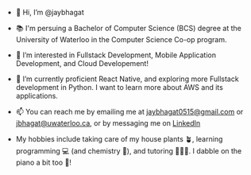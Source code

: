 - 👋 Hi, I’m @jaybhagat
- 📚 I'm persuing a Bachelor of Computer Science (BCS) degree at the University of Waterloo in the Computer Science Co-op program.
- 👀 I’m interested in Fullstack Development, Mobile Application Development, and Cloud Developement!
- 🌱 I’m currently proficient React Native, and exploring more Fullstack development in Python. I want to learn more about AWS and its applications.
- 📫 You can reach me by emailing me at jaybhagat0515@gmail.com or jbhagat@uwaterloo.ca, or by messaging me on [LinkedIn](https://www.linkedin.com/in/jay-bhagat-575117194/)

- My hobbies include taking care of my house plants 🪴, learning programming 💻 (and chemistry 🧪), and tutoring 🧑🏽‍🏫. I dabble on the piano a bit too 🎹!

<!---
jaybhagat/jaybhagat is a ✨ special ✨ repository because its `README.md` (this file) appears on your GitHub profile.
You can click the Preview link to take a look at your changes.
--->
